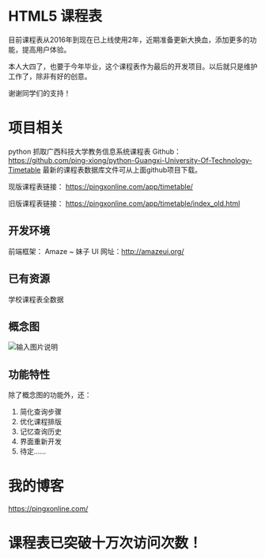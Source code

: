 # HTML5 课程表

目前课程表从2016年到现在已上线使用2年，近期准备更新大换血，添加更多的功能，提高用户体验。

本人大四了，也要于今年毕业，这个课程表作为最后的开发项目。以后就只是维护工作了，除非有好的创意。

谢谢同学们的支持！

# 项目相关

python 抓取广西科技大学教务信息系统课程表 Github： https://github.com/ping-xiong/python-Guangxi-University-Of-Technology-Timetable
最新的课程表数据库文件可从上面github项目下载。

现版课程表链接： https://pingxonline.com/app/timetable/

旧版课程表链接： https://pingxonline.com/app/timetable/index_old.html

## 开发环境

前端框架： Amaze ~ 妹子 UI 
网址：http://amazeui.org/

## 已有资源
学校课程表全数据

## 概念图
![输入图片说明](https://gitee.com/uploads/images/2018/0305/173639_17caac05_1607414.png "屏幕截图.png")

## 功能特性
除了概念图的功能外，还：
1. 简化查询步骤
2. 优化课程排版
3. 记忆查询历史
4. 界面重新开发
5. 待定......

# 我的博客
https://pingxonline.com/

# 课程表已突破十万次访问次数！